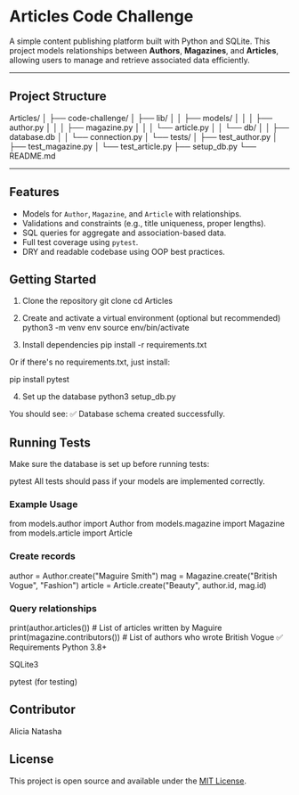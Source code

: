 # Articles Code Challenge
A simple content publishing platform built with Python and SQLite. This project models relationships between **Authors**, **Magazines**, and **Articles**, allowing users to manage and retrieve associated data efficiently.

---

## Project Structure

Articles/
│
├── code-challenge/
│ ├── lib/
│ │ ├── models/
│ │ │ ├── author.py
│ │ │ ├── magazine.py
│ │ │ └── article.py
│ │ └── db/
│ │ ├── database.db
│ │ └── connection.py
│ └── tests/
│ ├── test_author.py
│ ├── test_magazine.py
│ └── test_article.py
├── setup_db.py
└── README.md

---

## Features

- Models for `Author`, `Magazine`, and `Article` with relationships.
- Validations and constraints (e.g., title uniqueness, proper lengths).
- SQL queries for aggregate and association-based data.
- Full test coverage using `pytest`.
- DRY and readable codebase using OOP best practices.


## Getting Started

1. Clone the repository
git clone <your-repo-url>
cd Articles

2. Create and activate a virtual environment (optional but recommended)
python3 -m venv env
source env/bin/activate

3. Install dependencies
pip install -r requirements.txt

Or if there's no requirements.txt, just install:

pip install pytest

4. Set up the database
python3 setup_db.py

You should see:
✅ Database schema created successfully.

## Running Tests
Make sure the database is set up before running tests:

pytest
All tests should pass if your models are implemented correctly.

### Example Usage
from models.author import Author
from models.magazine import Magazine
from models.article import Article

### Create records
author = Author.create("Maguire Smith")
mag = Magazine.create("British Vogue", "Fashion")
article = Article.create("Beauty", author.id, mag.id)

### Query relationships
print(author.articles())         # List of articles written by Maguire
print(magazine.contributors())   # List of authors who wrote British Vogue
✅ Requirements
Python 3.8+

SQLite3

pytest (for testing)

## Contributor
Alicia Natasha

## License
This project is open source and available under the [MIT License](LICENSE).